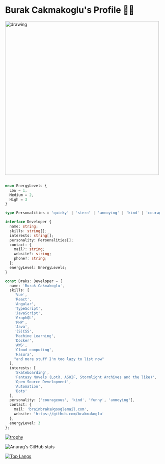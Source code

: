 # Burak Cakmakoglu's Profile 🏴‍☠️

<img src="https://i.redd.it/v23m1t92qhx01.jpg" alt="drawing" width="500" />

```ts

enum EnergyLevels {
  Low = 1,
  Medium = 2,
  High = 3
}

type Personalities = 'quirky' | 'stern' | 'annoying' | 'kind' | 'courageous' | 'funny'; // there should be more but who's gonna list them all, right?

interface Developer {
  name: string;
  skills: string[];
  interests: string[];
  personality: Personalities[];
  contact: {
    mail?: string;
    website?: string;
    phone?: string;
  };
  energyLevel: EnergyLevels;
}

const Braks: Developer = {
  name: 'Burak Cakmakoglu',
  skills: [
    'Vue',
    'React',
    'Angular',
    'TypeScript',
    'JavaScript',
    'GraphQL',
    'PHP',
    'Java',
    '(S)CSS',
    'Machine Learning',
    'Docker',
    'AWS',
    'Cloud computing',
    'Hasura',
    "and more stuff I'm too lazy to list now"
  ],
  interests: [
    'Skateboarding',
    'Fantasy Novels (LotR, ASOIF, Stormlight Archives and the like)',
    'Open-Source Development',
    'Automation',
    'Bots'
  ],
  personality: ['courageous', 'kind', 'funny', 'annoying'],
  contact: {
    mail: 'brainbraks@googlemail.com',
    website: 'https://github.com/bcakmakoglu'
  },
  energyLevel: 3
};

```
[![trophy](https://github-profile-trophy.vercel.app/?username=bcakmakoglu)](https://github.com/bcakmakoglu)

![Anurag's GitHub stats](https://github-readme-stats.vercel.app/api?username=bcakmakoglu&show_icons=true)

[![Top Langs](https://github-readme-stats.vercel.app/api/top-langs/?username=bcakmakoglu)](https://github.com/bcakmakoglu/github-readme-stats)
